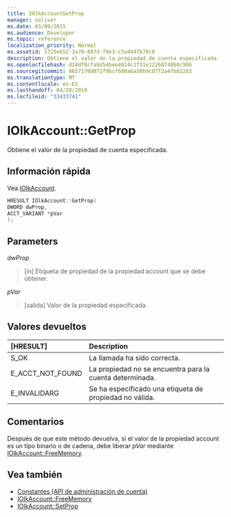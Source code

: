 ```yaml
---
title: IOlkAccountGetProp
manager: soliver
ms.date: 03/09/2015
ms.audience: Developer
ms.topic: reference
localization_priority: Normal
ms.assetid: 5725eb52-3a78-897d-f9e3-c5a494fb78c0
description: Obtiene el valor de la propiedad de cuenta especificada.
ms.openlocfilehash: d24df8cfa9d54bee4614c1f31e12268748b8c986
ms.sourcegitcommit: 8657170d071f9bcf680aba50b9c07f2a4fb82283
ms.translationtype: MT
ms.contentlocale: es-ES
ms.lasthandoff: 04/28/2019
ms.locfileid: "33433741"
---
```

# <a name="iolkaccountgetprop"></a>IOlkAccount::GetProp

Obtiene el valor de la propiedad de cuenta especificada.
  
## <a name="quick-info"></a>Información rápida

Vea [IOlkAccount](iolkaccount.md).
  
```cpp
HRESULT IOlkAccount::GetProp(  
DWORD dwProp, 
ACCT_VARIANT *pVar 
);
```

## <a name="parameters"></a>Parameters

_dwProp_
  
> [in] Etiqueta de propiedad de la propiedad account que se debe obtener.
    
_pVar_
  
> [salida] Valor de la propiedad especificada.
    
## <a name="return-values"></a>Valores devueltos

|**[HRESULT]**|**Description**|
|:-----|:-----|
|S_OK  <br/> |La llamada ha sido correcta.  <br/> |
|E_ACCT_NOT_FOUND  <br/> |La propiedad no se encuentra para la cuenta determinada.  <br/> |
|E_INVALIDARG  <br/> |Se ha especificado una etiqueta de propiedad no válida.  <br/> |
   
## <a name="remarks"></a>Comentarios

Después de que este método devuelva, si el valor de la propiedad account es un tipo binario o de cadena, debe liberar  *pVar*  mediante [IOlkAccount::FreeMemory](iolkaccount-freememory.md).
  
## <a name="see-also"></a>Vea también

- [Constantes (API de administración de cuenta)](constants-account-management-api.md) 
- [IOlkAccount::FreeMemory](iolkaccount-freememory.md)  
- [IOlkAccount::SetProp](iolkaccount-setprop.md)

